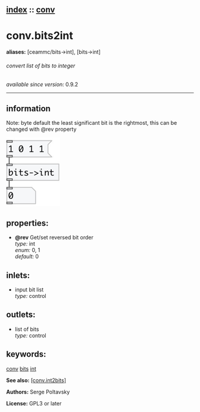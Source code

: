 [index](index.html) :: [conv](category_conv.html)
---

# conv.bits2int
**aliases:** [ceammc/bits-&gt;int], [bits-&gt;int]


###### convert list of bits to integer

*available since version:* 0.9.2

---


## information
Note: byte default the least significant bit is the rightmost, this can be changed with @rev property


[![example](../examples/img/conv.bits2int.jpg)](../examples/pd/conv.bits2int.pd)







## properties:

* **@rev** 
Get/set reversed bit order<br>
_type:_ int<br>
_enum:_ 0, 1<br>
_default:_ 0<br>



## inlets:

* input bit list<br>
_type:_ control



## outlets:

* list of bits<br>
_type:_ control



## keywords:

[conv](keywords/conv.html)
[bits](keywords/bits.html)
[int](keywords/int.html)



**See also:**
[\[conv.int2bits\]](conv.int2bits.html)




**Authors:** Serge Poltavsky




**License:** GPL3 or later





